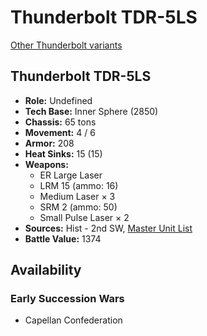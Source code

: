 # Thunderbolt TDR-5LS

[Other Thunderbolt variants](../thunderbolt.md)

## Thunderbolt TDR-5LS
- **Role:** Undefined
- **Tech Base:** Inner Sphere (2850)
- **Chassis:** 65 tons
- **Movement:** 4 / 6
- **Armor:** 208
- **Heat Sinks:** 15 (15)
- **Weapons:**
  - ER Large Laser
  - LRM 15 (ammo: 16)
  - Medium Laser × 3
  - SRM 2 (ammo: 50)
  - Small Pulse Laser × 2
- **Sources:** Hist - 2nd SW, [Master Unit List](http://masterunitlist.info/Unit/Details/7763/thunderbolt-tdr-5ls)
- **Battle Value:** 1374

## Availability

### Early Succession Wars
- Capellan Confederation

